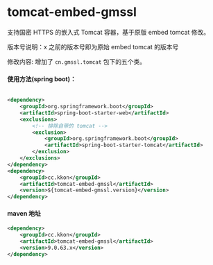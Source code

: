 # tomcat-embed-gmssl
支持国密 HTTPS 的嵌入式 Tomcat 容器，基于原版 embed tomcat 修改。

版本号说明：x 之前的版本号即为原始 embed tomcat 的版本号

修改内容: 增加了 `cn.gmssl.tomcat` 包下的五个类。

#### 使用方法(spring boot)：
```xml

<dependency>
    <groupId>org.springframework.boot</groupId>
    <artifactId>spring-boot-starter-web</artifactId>
    <exclusions>
        <!-- 排除自带的 tomcat -->
        <exclusion>
            <groupId>org.springframework.boot</groupId>
            <artifactId>spring-boot-starter-tomcat</artifactId>
        </exclusion>
    </exclusions>
</dependency>
<dependency>
    <groupId>cc.kkon</groupId>
    <artifactId>tomcat-embed-gmssl</artifactId>
    <version>${tomcat-embed-gmssl.version}</version>
</dependency>
```

#### maven 地址
```xml
<dependency>
    <groupId>cc.kkon</groupId>
    <artifactId>tomcat-embed-gmssl</artifactId>
    <version>9.0.63.x</version>
</dependency>
```
